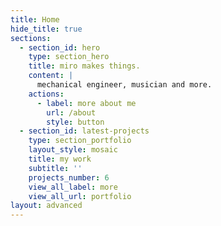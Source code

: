 ```yaml
---
title: Home
hide_title: true
sections:
  - section_id: hero
    type: section_hero
    title: miro makes things.
    content: |
      mechanical engineer, musician and more.
    actions:
      - label: more about me
        url: /about
        style: button
  - section_id: latest-projects
    type: section_portfolio
    layout_style: mosaic
    title: my work
    subtitle: ''
    projects_number: 6
    view_all_label: more
    view_all_url: portfolio
layout: advanced
---
```


